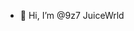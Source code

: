 - 👋 Hi, I’m @9z7
JuiceWrld

<!---
9z7/9z7 is a ✨ special ✨ repository because its `README.md` (this file) appears on your GitHub profile.
You can click the Preview link to take a look at your changes.
--->
